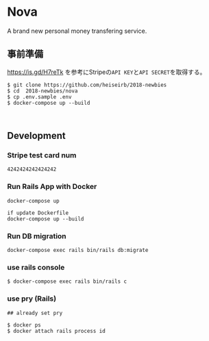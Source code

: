 # Nova

A brand new personal money transfering service.

## 事前準備
https://is.gd/H7reTk を参考にStripeの`API KEY`と`API SECRET`を取得する。

```
$ git clone https://github.com/heiseirb/2018-newbies
$ cd  2018-newbies/nova
$ cp .env.sample .env
$ docker-compose up --build



```

## Development
### Stripe test card num

`4242424242424242`


### Run Rails App with Docker

```console
docker-compose up

if update Dockerfile
docker-compose up --build
```

### Run DB migration

```console
docker-compose exec rails bin/rails db:migrate
```

### use rails console

```
$ docker-compose exec rails bin/rails c
```

### use pry (Rails)

```
## already set pry

$ docker ps
$ docker attach rails process id
```
